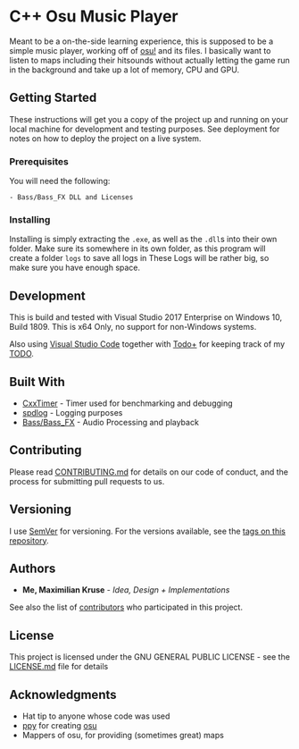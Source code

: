 # C++ Osu Music Player

Meant to be a on-the-side learning experience, this is supposed to be a simple music player, working off of [osu!](https://osu.ppy.sh/) and its files.
I basically want to listen to maps including their hitsounds without actually letting the game run in the background and take up a lot of memory, CPU and GPU.

## Getting Started

These instructions will get you a copy of the project up and running on your local machine for development and testing purposes. See deployment for notes on how to deploy the project on a live system.

### Prerequisites

You will need the following:

```
- Bass/Bass_FX DLL and Licenses
```

### Installing

Installing is simply extracting the `.exe`, as well as the `.dll`s into their own folder. Make sure its somewhere in its own folder, as this program will create a folder `logs` to save all logs in These Logs will be rather big, so make sure you have enough space.

## Development

This is build and tested with Visual Studio 2017 Enterprise on Windows 10, Build 1809.
This is x64 Only, no support for non-Windows systems.

Also using [Visual Studio Code](https://code.visualstudio.com/) together with [Todo+](https://github.com/fabiospampinato/vscode-todo-plus) for keeping track of my [TODO](TODO).

## Built With

* [CxxTimer](http://www.dropwizard.io/1.0.2/docs/) - Timer used for benchmarking and debugging
* [spdlog](https://maven.apache.org/) - Logging purposes
* [Bass/Bass_FX](http://www.un4seen.com/) - Audio Processing and playback

## Contributing

Please read [CONTRIBUTING.md](https://gist.github.com/PurpleBooth/b24679402957c63ec426) for details on our code of conduct, and the process for submitting pull requests to us.

## Versioning

I use [SemVer](http://semver.org/) for versioning. For the versions available, see the [tags on this repository](https://github.com/MaxKruse/Cpp-Osu-Music-Player). 

## Authors

* **Me, Maximilian Kruse** - *Idea, Design + Implementations*

See also the list of [contributors](https://github.com/MaxKruse/Cpp-Osu-Music-Player/contributors) who participated in this project.

## License

This project is licensed under the GNU GENERAL PUBLIC LICENSE  - see the [LICENSE.md](LICENSE.md) file for details

## Acknowledgments

* Hat tip to anyone whose code was used
* [ppy](https://github.com/ppy) for creating [osu](https://osu.ppy.sh/)
* Mappers of osu, for providing (sometimes great) maps